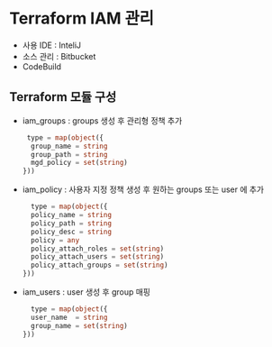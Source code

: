 
# Terraform IAM 관리


- 사용 IDE : InteliJ
- 소스 관리 : Bitbucket
- CodeBuild 


## Terraform 모듈 구성

- iam_groups : groups 생성 후 관리형 정책 추가
  ```terraform
   type = map(object({
    group_name = string
    group_path = string
    mgd_policy = set(string)
  }))
  ```
- iam_policy : 사용자 지정 정책 생성 후 원하는 groups 또는 user 에 추가
  ```terraform
    type = map(object({
    policy_name = string
    policy_path = string
    policy_desc = string
    policy = any
    policy_attach_roles = set(string)
    policy_attach_users = set(string)
    policy_attach_groups = set(string)
  }))
  ```
- iam_users : user 생성 후 group 매핑
  ```terraform
    type = map(object({
    user_name  = string
    group_name = set(string)
  }))
    
  ```
